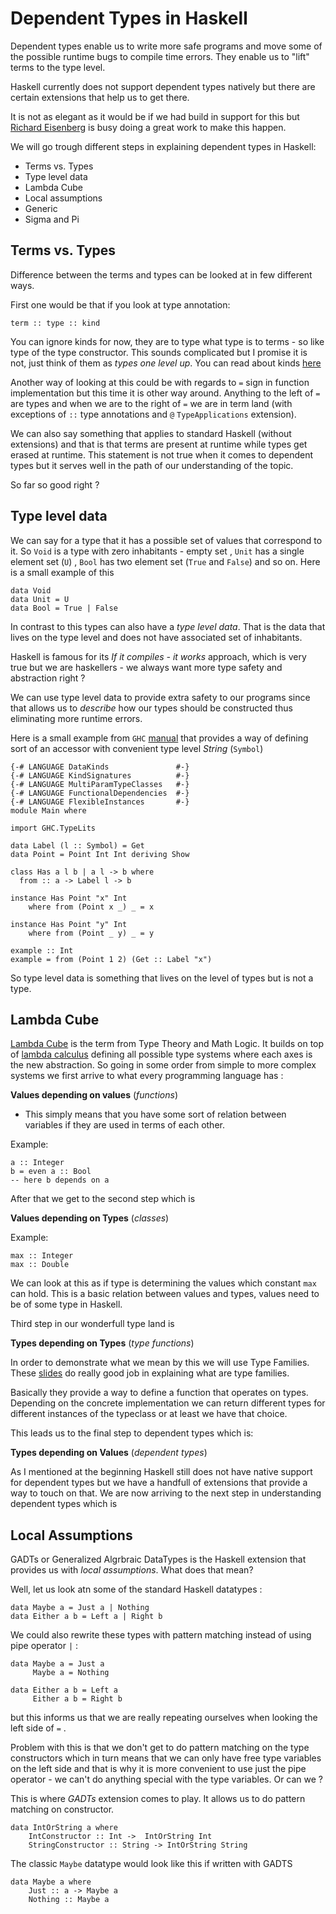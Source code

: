 # Dependent Types in Haskell

Dependent types enable us to write more safe programs and move some of the possible runtime bugs to compile time errors. They enable us to "lift" terms to the type level. 

Haskell currently does not support dependent types natively but there are certain extensions that help us to get there.

It is not as elegant as it would be if we had build in support for this but [Richard Eisenberg](https://typesandkinds.wordpress.com/) is busy doing a great work to make this happen. 

We will go trough different steps in explaining dependent types in Haskell:

* Terms vs. Types
* Type level data
* Lambda Cube
* Local assumptions
* Generic 
* Sigma and Pi

## Terms vs. Types
Difference between the terms and types can be looked at in few different ways. 

First one would be that if you look at type annotation:
```
term :: type :: kind
```
You can ignore kinds for now, they are to type what type is to terms - so like type of the type constructor. This sounds complicated but I promise it is not, just think of them as _types one level up_. You can read about kinds [here](https://wiki.haskell.org/Kind)

Another way of looking at this could be with regards to `=` sign in function implementation but this time it is other way around. Anything to the left of `=` are types and when we are to the right of `=` we are in term land (with exceptions of  `::` type annotations and `@` `TypeApplications` extension).

We can also say something that applies to standard Haskell (without extensions) and that is that terms are present at runtime while types get erased at runtime. This statement is not true when it comes to dependent types but it serves well in the path of our understanding of the topic.

So far so good right ?

## Type level data
We can say for a type that it has a possible set of values that correspond to it. So `Void` is a type with zero inhabitants - empty set , `Unit` has a single element set (`U`) , `Bool` has two element set (`True` and `False`) and so on. Here is a small example of this

```
data Void 
data Unit = U
data Bool = True | False
```

In contrast to this types can also have a _type level data_. That is the data that lives on the type level and does not have associated set of inhabitants. 

Haskell is famous for its _If it compiles - it works_ approach, which is very true but we are haskellers - we always want more type safety and abstraction right ? 

We can use type level data to provide extra safety to our programs since that allows us to _describe_ how our types should be constructed thus eliminating more runtime errors. 

Here is a small example from `GHC` [manual](https://ghc.readthedocs.io) that provides a way of defining sort of an accessor with convenient type level _String_ (`Symbol`) 
```
{-# LANGUAGE DataKinds               #-}
{-# LANGUAGE KindSignatures          #-}
{-# LANGUAGE MultiParamTypeClasses   #-}
{-# LANGUAGE FunctionalDependencies  #-}
{-# LANGUAGE FlexibleInstances       #-}
module Main where

import GHC.TypeLits

data Label (l :: Symbol) = Get
data Point = Point Int Int deriving Show

class Has a l b | a l -> b where
  from :: a -> Label l -> b

instance Has Point "x" Int
    where from (Point x _) _ = x

instance Has Point "y" Int
    where from (Point _ y) _ = y

example :: Int
example = from (Point 1 2) (Get :: Label "x")

```
So type level data is something that lives on the level of types but is not a type.

## Lambda Cube

[Lambda Cube](https://en.wikipedia.org/wiki/Lambda_cube) is the term from Type Theory and Math Logic. It builds on top of [lambda calculus](https://en.wikipedia.org/wiki/Lambda_calculus) defining all possible type systems where each axes is the new abstraction. So going in some order from simple to more complex systems we first arrive to what every programming language has :

**Values depending on values** (_functions_)
- This simply means that you have some sort of relation between variables if they are used in terms of each other. 

Example:

```
a :: Integer
b = even a :: Bool
-- here b depends on a 
```

After that we get to the second step which is

**Values depending on Types** (_classes_)

Example:

```
max :: Integer
max :: Double
```

We can look at this as if type is determining the values which constant `max` can hold. This is a basic relation between values and types, values need to be of some type in Haskell.

Third step in our wonderfull type land is 

**Types depending on Types** (_type functions_)

In order to demonstrate what we mean by this we will use Type Families. These [slides](https://cdepillabout.github.io/haskell-type-families-presentation/#/) do really good job in explaining what are type families.

Basically they provide a way to define a function that operates on types. Depending on the concrete implementation we can return different types for different instances of the typeclass or at least we have that choice.

This leads us to the final step to dependent types which is: 

**Types depending on Values** (_dependent types_)

As I mentioned at the beginning Haskell still does not have native support for dependent types but we have a handfull of extensions that provide a way to touch on that. We are now arriving to the next step in understanding dependent types which is

## Local Assumptions

GADTs or Generalized Algrbraic DataTypes is the Haskell extension that provides us with _local assumptions_. What does that mean? 

Well, let us look atn some of the standard Haskell datatypes :

```
data Maybe a = Just a | Nothing
data Either a b = Left a | Right b
```
We could also rewrite these types with pattern matching instead of using pipe operator `|` :
```
data Maybe a = Just a
     Maybe a = Nothing

data Either a b = Left a
     Either a b = Right b
```
but this informs us that we are really repeating ourselves when looking the left side of `=` . 

Problem with this is that we don't get to do pattern matching on the type constructors which in turn means that we can only have free type variables on the left side and that is why it is more convenient to use just the pipe operator - we can't do anything special with the type variables. Or can we ?

This is where *GADTs* extension comes to play. It allows us to do pattern matching on constructor.
```
data IntOrString a where
    IntConstructor :: Int ->  IntOrString Int
    StringConstructor :: String -> IntOrString String
```
The classic `Maybe` datatype would look like this if written with GADTS
```
data Maybe a where
    Just :: a -> Maybe a
    Nothing :: Maybe a
```

